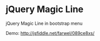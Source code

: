 jQuery Magic Line
========

jQuery Magic Line in bootstrap menu

Demo: http://jsfiddle.net/farwel/089ce8xs/
